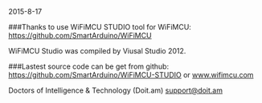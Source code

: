 2015-8-17

###Thanks to use WiFiMCU STUDIO tool for WiFiMCU:
https://github.com/SmartArduino/WiFiMCU

WiFiMCU Studio was compiled by Viusal Studio 2012.

###Lastest source code can be get from github:
https://github.com/SmartArduino/WiFiMCU-STUDIO
or www.wifimcu.com

Doctors of Intelligence & Technology (Doit.am)
support@doit.am
